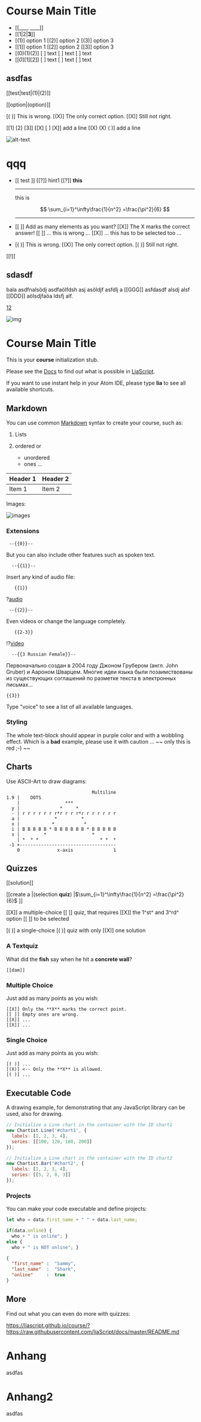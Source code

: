 <!--
author:   André Dietrich

email:    andre.dietrich@mail.org

version:  1.0.2

language: en

narrator: US English Female

comment:  Try to write a short comment about
          your course, multiline is also okay.

logo: logo.png

link:     https://cdn.jsdelivr.net/chartist.js/latest/chartist.min.css

script:   https://cdn.jsdelivr.net/chartist.js/latest/chartist.min.js

translation: Deutsch  translations/German.md

translation: Français translations/French.md


attribute: ... "[Creative Commons 10th Birthday Celebration San Francisco](https://www.flickr.com/photos/sixteenmilesofstring/8256206923/in/set-72157632200936657)" by [tvol](https://www.flickr.com/photos/sixteenmilesofstring/) is licensed under [CC BY 2.0](https://creativecommons.org/licenses/by/2.0/)

-->

# Course Main Title

* [[____ ____]]
* [[1|2|__3__]]
* [(1)] option 1
  [(2)] option 2
  [(3)] option 3
* [[1]] option 1
  [[2]] option 2
  [[3]] option 3
* [(0)(1)(2)]
  [         ] text
  [         ] text
  [         ] text
* [[_0_][1][2]]
  [         ] text
  [         ] text
  [         ] text
  <script>alert(`@input`);</script>

## asdfas


[[test|test|(1)|(2)]]


[[option|(option)]]


[( )] This is wrong.
[(X)] The only correct option.
[(X)] Still not right.


[[1] [2] [3]]
[[X] [ ] [X]]  add a line
[(X) (X) ( )]  add a line

![alt-text](logo.png "info")

# qqq


* [[ test  ]]
  [[?]] hint1
  [[?]] __this__
  *******************************

  this is

  $$
    \sum_{i=1}^\infty\frac{1}{n^2}
        =\frac{\pi^2}{6}
  $$

  *******************************



* [[ ]] Add as many elements as you want?
  [[X]] The X marks the correct answer!
  [[ ]] ... this is wrong ...
  [[X]] ... this has to be selected too ...

* [( )] This is wrong.
  [(X)] The only correct option.
  [( )] Still not right.


[[!]]
<script>
  // you are free to check anything you want
  true;
</script>


## sdasdf

bala asdfnalsödj asdfaölfdsh asj asöldjf asfdlj a [[GGG]] asfdasdf alsdj alsf [[DDD]]
aölsdjfaöa ldsfj alf.

[12](#Markdown)


![img](image.png)

# Course Main Title

This is your **course** initialization stub.

Please see the [Docs](https://liascript.github.io/course/?https://raw.githubusercontent.com/liaScript/docs/master/README.md)
to find out what is possible in [LiaScript](https://liascript.github.io).

If you want to use instant help in your Atom IDE, please type **lia** to see all available shortcuts.

## Markdown

You can use common [Markdown](https://github.com/adam-p/markdown-here/wiki/Markdown-Cheatsheet) syntax to create your course, such as:

1. Lists
2. ordered or

   * unordered
   * ones ...


| Header 1   | Header 2   |
| :--------- | :--------- |
| Item 1     | Item 2     |


Images:

![images](https://farm2.static.flickr.com/1618/26701766821_7bea494826.jpg)


### Extensions

     --{{0}}--
But you can also include other features such as spoken text.

      --{{1}}--
Insert any kind of audio file:

       {{1}}
?[audio](https://bigsoundbank.com/UPLOAD/mp3/1068.mp3)


     --{{2}}--
Even videos or change the language completely.

       {{2-3}}
!?[video](https://www.youtube.com/watch?v=bICfKRyKTwE)


      --{{3 Russian Female}}--
Первоначально создан в 2004 году Джоном Грубером (англ. John Gruber) и Аароном
Шварцем. Многие идеи языка были позаимствованы из существующих соглашений по
разметке текста в электронных письмах...


    {{3}}
Type "voice" to see a list of all available languages.


### Styling

<!-- class = "animated rollIn" style = "animation-delay: 2s; color: purple" -->
The whole text-block should appear in purple color and with a wobbling effect.
Which is a **bad** example, please use it with caution ...
~~ only this is red ;-) ~~ <!-- class = "animated infinite bounce" style = "color: red;" -->

## Charts

Use ASCII-Art to draw diagrams:

                                    Multiline
    1.9 |    DOTS
        |                 ***
      y |               *     *
      - | r r r r r r r*r r r r*r r r r r r r
      a |             *         *
      x |            *           *
      i | B B B B B * B B B B B B * B B B B B
      s |         *                 *
        | *  * *                       * *  *
     -1 +------------------------------------
        0              x-axis               1

## Quizzes

 [[solution]]

 [[create a
  |(selection __quiz__)
  |$\sum_{i=1}^\infty\frac{1}{n^2} =\frac{\pi^2}{6}$
 ]]

 [[X]] a multiple-choice
 [[ ]] quiz, that requires
 [[X]] the 1^st^ and 3^rd^ option
 [[ ]] to be selected

 [( )] a single-choice
 [( )] quiz with only
 [(X)] one solution

### A Textquiz

What did the **fish** say when he hit a **concrete wall**?

    [[dam]]

### Multiple Choice

Just add as many points as you wish:

    [[X]] Only the **X** marks the correct point.
    [[ ]] Empty ones are wrong.
    [[X]] ...
    [[X]] ...

### Single Choice

Just add as many points as you wish:

    [( )] ...
    [(X)] <-- Only the **X** is allowed.
    [( )] ...

## Executable Code

A drawing example, for demonstrating that any JavaScript library can be used, also for drawing.

```javascript
// Initialize a Line chart in the container with the ID chart1
new Chartist.Line('#chart1', {
  labels: [1, 2, 3, 4],
  series: [[100, 120, 180, 200]]
});

// Initialize a Line chart in the container with the ID chart2
new Chartist.Bar('#chart2', {
  labels: [1, 2, 3, 4],
  series: [[5, 2, 8, 3]]
});
```
<script>@input</script>

<div class="ct-chart ct-golden-section" id="chart1"></div>
<div class="ct-chart ct-golden-section" id="chart2"></div>


### Projects

You can make your code executable and define projects:

``` js     -EvalScript.js
let who = data.first_name + " " + data.last_name;

if(data.online) {
  who + " is online"; }
else {
  who + " is NOT online"; }
```
``` json    +Data.json
{
  "first_name" :  "Sammy",
  "last_name"  :  "Shark",
  "online"     :  true
}
```
<script>
  // insert the JSON dataset into the local variable data
  let data = @input(1);

  // eval the script that uses this dataset
  eval(`@input(0)`);
</script>

## More

Find out what you can even do more with quizzes:

https://liascript.github.io/course/?https://raw.githubusercontent.com/liaScript/docs/master/README.md


# Anhang

asdfas


# Anhang2

asdfas
